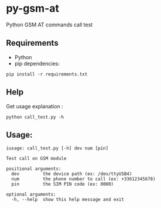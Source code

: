 # py-gsm-at
Python GSM AT commands call test

## Requirements

* Python
*  pip dependencies:
```
pip install -r requirements.txt
```

## Help

Get usage explanation :
```
python call_test.py -h
```

## Usage:

```
iusage: call_test.py [-h] dev num [pin]

Test call on GSM module

positional arguments:
  dev         the device path (ex: /dev/ttyUSB4)
  num         the phone number to call (ex: +33612345678)
  pin         the SIM PIN code (ex: 0000)

optional arguments:
  -h, --help  show this help message and exit
```

